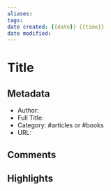 ```yaml
---
aliases:
tags:
date created: {{date}} {{time}}
date modified: 
---
```


# Title

## Metadata
- Author: 
- Full Title: 
- Category: #articles or #books 
- URL: 

## Comments

## Highlights
